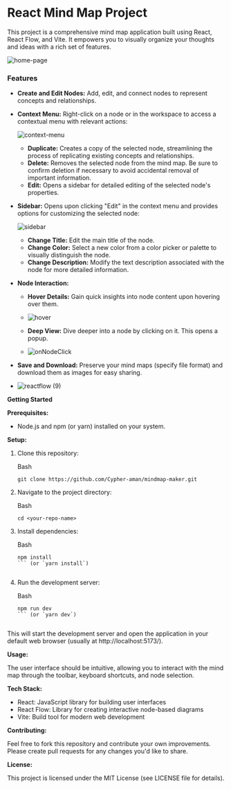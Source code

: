 
# React Mind Map Project

This project is a comprehensive mind map application built using React, React Flow, and Vite. It empowers you to visually organize your thoughts and ideas with a rich set of features.

![home-page](https://github.com/Cypher-aman/mindmap-maker/assets/71575102/d7194824-86f7-47ea-b350-aa06bb13d228)


### Features

-   **Create and Edit Nodes:**  Add, edit, and connect nodes to represent concepts and relationships.
-   **Context Menu:**  Right-click on a node or in the workspace to access a contextual menu with relevant actions:
  
    ![context-menu](https://github.com/Cypher-aman/mindmap-maker/assets/71575102/2c11524a-8ec9-404b-903f-46afb8e2dc3c)
    -   **Duplicate:**  Creates a copy of the selected node, streamlining the process of replicating existing concepts and relationships. 
    -   **Delete:**  Removes the selected node from the mind map. Be sure to confirm deletion if necessary to avoid accidental removal of important information.
    -   **Edit:**  Opens a sidebar for detailed editing of the selected node's properties.
-  **Sidebar:**  Opens upon clicking "Edit" in the context menu and provides options for customizing the selected node:
  
   ![sidebar](https://github.com/Cypher-aman/mindmap-maker/assets/71575102/b3807aeb-4641-45d8-ad9d-282e4f697661)
    -   **Change Title:**  Edit the main title of the node. 
    -   **Change Color:**  Select a new color from a color picker or palette to visually distinguish the node. 
    -   **Change Description:**  Modify the text description associated with the node for more detailed information.
-   **Node Interaction:**
    -   **Hover Details:**  Gain quick insights into node content upon hovering over them.
    -   ![hover](https://github.com/Cypher-aman/mindmap-maker/assets/71575102/f866dc8a-5afd-493a-b72e-b919a15b2a6d)

    -   **Deep View:**  Dive deeper into a node by clicking on it. This opens a popup.
    -   ![onNodeClick](https://github.com/Cypher-aman/mindmap-maker/assets/71575102/2290f17c-81eb-47f3-8c97-f34645316957)

-   **Save and Download:**  Preserve your mind maps (specify file format) and download them as images for easy sharing.
-   ![reactflow (9)](https://github.com/Cypher-aman/mindmap-maker/assets/71575102/ea71a71e-0726-4bb2-b61a-7a95be9676b6)


**Getting Started**

**Prerequisites:**

-   Node.js and npm (or yarn) installed on your system.

**Setup:**

1.  Clone this repository:
    
    Bash
    
    ```
    git clone https://github.com/Cypher-aman/mindmap-maker.git
    
    ```
    
   
    

    
2.  Navigate to the project directory:
    
    Bash
    
    ```
    cd <your-repo-name>
    
    ```
    


    
3.  Install dependencies:
    
    Bash
    
    ```
    npm install
    ``` (or `yarn install`)
    
    
    ```
    

    

    
4.  Run the development server:
    
    Bash
    
    ```
    npm run dev
    ``` (or `yarn dev`)
    
    
    ```
    


    

This will start the development server and open the application in your default web browser (usually at http://localhost:5173/).

**Usage:**

The user interface should be intuitive, allowing you to interact with the mind map through the toolbar, keyboard shortcuts, and node selection.

**Tech Stack:**

-   React: JavaScript library for building user interfaces
-   React Flow: Library for creating interactive node-based diagrams
-   Vite: Build tool for modern web development

**Contributing:**

Feel free to fork this repository and contribute your own improvements. Please create pull requests for any changes you'd like to share.

**License:**

This project is licensed under the MIT License (see LICENSE file for details).
